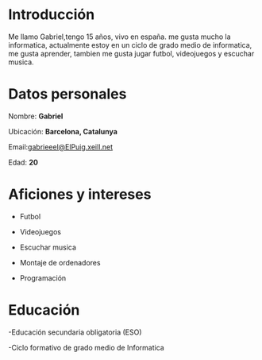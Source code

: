 # Introducción
Me llamo Gabriel,tengo 15 años, vivo en españa. me gusta mucho la informatica, actualmente estoy en un ciclo de grado medio de informatica, me gusta aprender, tambien me gusta jugar futbol, videojuegos y escuchar musica.

# **Datos personales**

Nombre: **Gabriel**

Ubicación: **Barcelona, Catalunya**

Email:gabrieeel@ElPuig.xeill.net

Edad: **20**

# **Aficiones y intereses**
- Futbol

- Videojuegos

- Escuchar musica

- Montaje de ordenadores

- Programación

# **Educación**
-Educación secundaria obligatoria (ESO)

-Ciclo formativo de grado medio de Informatica

